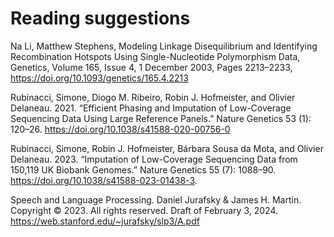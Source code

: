 # Reading suggestions


Na Li, Matthew Stephens, Modeling Linkage Disequilibrium and Identifying Recombination Hotspots Using Single-Nucleotide Polymorphism Data, Genetics, Volume 165, Issue 4, 1 December 2003, Pages 2213–2233, https://doi.org/10.1093/genetics/165.4.2213


Rubinacci, Simone, Diogo M. Ribeiro, Robin J. Hofmeister, and Olivier Delaneau. 2021. “Efficient Phasing and Imputation of Low-Coverage Sequencing Data Using Large Reference Panels.” Nature Genetics 53 (1): 120–26. https://doi.org/10.1038/s41588-020-00756-0


Rubinacci, Simone, Robin J. Hofmeister, Bárbara Sousa da Mota, and Olivier Delaneau. 2023. “Imputation of Low-Coverage Sequencing Data from 150,119 UK Biobank Genomes.” Nature Genetics 55 (7): 1088–90. https://doi.org/10.1038/s41588-023-01438-3. 


Speech and Language Processing. Daniel Jurafsky & James H. Martin. Copyright © 2023. All rights reserved. Draft of February 3, 2024. https://web.stanford.edu/~jurafsky/slp3/A.pdf
